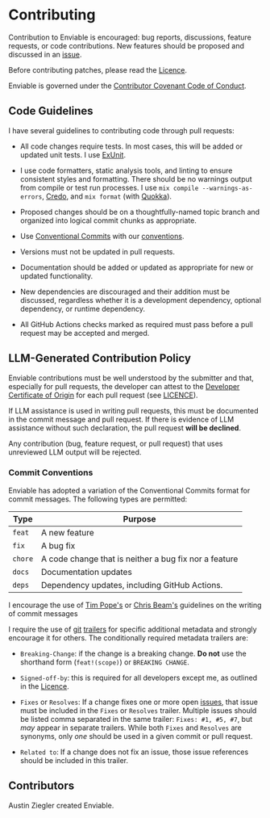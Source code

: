 # Contributing

Contribution to Enviable is encouraged: bug reports, discussions, feature
requests, or code contributions. New features should be proposed and discussed
in an [issue][issues].

Before contributing patches, please read the [Licence](./LICENCE.md).

Enviable is governed under the [Contributor Covenant Code of Conduct][cccoc].

## Code Guidelines

I have several guidelines to contributing code through pull requests:

- All code changes require tests. In most cases, this will be added or updated
  unit tests. I use [ExUnit][exunit].

- I use code formatters, static analysis tools, and linting to ensure consistent
  styles and formatting. There should be no warnings output from compile or test
  run processes. I use `mix compile --warnings-as-errors`, [Credo][credo], and
  `mix format` (with [Quokka][quokka]).

- Proposed changes should be on a thoughtfully-named topic branch and organized
  into logical commit chunks as appropriate.

- Use [Conventional Commits][conventional] with our
  [conventions](#commit-conventions).

- Versions must not be updated in pull requests.

- Documentation should be added or updated as appropriate for new or updated
  functionality.

- New dependencies are discouraged and their addition must be discussed,
  regardless whether it is a development dependency, optional dependency, or
  runtime dependency.

- All GitHub Actions checks marked as required must pass before a pull request
  may be accepted and merged.

## LLM-Generated Contribution Policy

Enviable contributions must be well understood by the submitter and that,
especially for pull requests, the developer can attest to the
[Developer Certificate of Origin][dco] for each pull request (see
[LICENCE](LICENCE.md)).

If LLM assistance is used in writing pull requests, this must be documented in
the commit message and pull request. If there is evidence of LLM assistance
without such declaration, the pull request **will be declined**.

Any contribution (bug, feature request, or pull request) that uses unreviewed
LLM output will be rejected.

### Commit Conventions

Enviable has adopted a variation of the Conventional Commits format for commit
messages. The following types are permitted:

| Type    | Purpose                                               |
| ------- | ----------------------------------------------------- |
| `feat`  | A new feature                                         |
| `fix`   | A bug fix                                             |
| `chore` | A code change that is neither a bug fix nor a feature |
| `docs`  | Documentation updates                                 |
| `deps`  | Dependency updates, including GitHub Actions.         |

I encourage the use of [Tim Pope's][tpope-qcm] or [Chris Beam's][cbeams]
guidelines on the writing of commit messages

I require the use of [git][trailers1] [trailers][trailers2] for specific
additional metadata and strongly encourage it for others. The conditionally
required metadata trailers are:

- `Breaking-Change`: if the change is a breaking change. **Do not** use the
  shorthand form (`feat!(scope)`) or `BREAKING CHANGE`.

- `Signed-off-by`: this is required for all developers except me, as outlined in
  the [Licence](./LICENCE.md#developer-certificate-of-origin).

- `Fixes` or `Resolves`: If a change fixes one or more open [issues][issues],
  that issue must be included in the `Fixes` or `Resolves` trailer. Multiple
  issues should be listed comma separated in the same trailer:
  `Fixes: #1, #5, #7`, but _may_ appear in separate trailers. While both `Fixes`
  and `Resolves` are synonyms, only _one_ should be used in a given commit or
  pull request.

- `Related to`: If a change does not fix an issue, those issue references should
  be included in this trailer.

## Contributors

Austin Ziegler created Enviable.

[cbeams]: https://cbea.ms/git-commit/
[cccoc]: ./CODE_OF_CONDUCT.md
[conventional]: https://www.conventionalcommits.org/en/v1.0.0/
[credo]: https://github.com/rrrene/credo
[dco]: licences/dco.txt
[exunit]: https://hexdocs.pm/ex_unit/ExUnit.html
[issues]: https://github.com/halostatue/enviable/issues
[quokka]: https://github.com/emkguts/quokka
[tpope-qcm]: http://tbaggery.com/2008/04/19/a-note-about-git-commit-messages.html
[trailers1]: https://git-scm.com/docs/git-interpret-trailers
[trailers2]: https://git-scm.com/docs/git-commit#Documentation/git-commit.txt---trailerlttokengtltvaluegt
